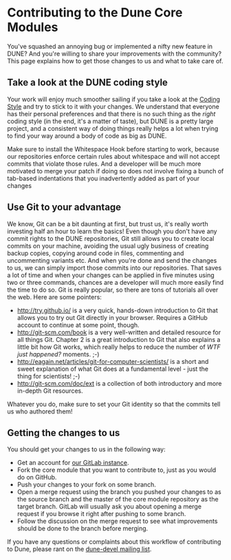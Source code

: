 Contributing to the Dune Core Modules
=====================================

You've squashed an annoying bug or implemented a nifty new feature in DUNE?
And you're willing to share your improvements with the community? This page
explains how to get those changes to us and what to take care of.

Take a look at the DUNE coding style
------------------------------------

Your work will enjoy much smoother sailing if you take a look at the [Coding
Style](https://dune-project.org/dev/codingstyle/) and try to stick to it with
your changes. We understand that everyone has their personal preferences and
that there is no such thing as the *right* coding style (in the end, it's a
matter of taste), but DUNE is a pretty large project, and a consistent way of
doing things really helps a lot when trying to find your way around a body of
code as big as DUNE.

Make sure to install the Whitespace Hook before starting to work, because
our repositories enforce certain rules about whitespace and will not accept
commits that violate those rules. And a developer will be much more motivated
to merge your patch if doing so does not involve fixing a bunch of tab-based
indentations that you inadvertently added as part of your changes

Use Git to your advantage
-------------------------

We know, Git can be a bit daunting at first, but trust us, it's really worth
investing half an hour to learn the basics! Even though you don't have any
commit rights to the DUNE repositories, Git still allows you to create local
commits on your machine, avoiding the usual ugly business of creating backup
copies, copying around code in files, commenting and uncommenting variants etc.
And when you're done and send the changes to us, we can simply import those
commits into our repositories. That saves a lot of time and when your changes
can be applied in five minutes using two or three commands, chances are a
developer will much more easily find the time to do so. Git is really popular,
so there are tons of tutorials all over the web. Here are some pointers:

* http://try.github.io/ is a very quick, hands-down introduction
  to Git that allows you to try out Git directly in your browser.
  Requires a GitHub account to continue at some point, though.
* http://git-scm.com/book is a very well-written and detailed resource
  for all things Git. Chapter 2 is a great introduction to Git that also explains
  a little bit how Git works, which really helps to reduce the number of
  *WTF just happened?* moments. ;-)
* http://eagain.net/articles/git-for-computer-scientists/ is a short and
  sweet explanation of what Git does at a fundamental level - just the thing for
  scientists! ;-)
* http://git-scm.com/doc/ext is a collection of both introductory and
  more in-depth Git resources.

Whatever you do, make sure to set your Git identity so that the commits tell us who authored them!

Getting the changes to us
-------------------------

You should get your changes to us in the following way:
* Get an account for [our GitLab instance](http://gitlab.dune-project.org).
* Fork the core module that you want to contribute to, just
  as you would do on GitHub.
* Push your changes to your fork on some branch.
* Open a merge request using the branch you pushed your changes
  to as the source branch and the master of the core module repository
  as the target branch. GitLab will usually ask you about opening
  a merge request if you browse it right after pushing to some branch.
* Follow the discussion on the merge request to see what improvements
  should be done to the branch before merging.

If you have any questions or complaints about this workflow of
contributing to Dune, please rant on the
[dune-devel mailing list](mailto:dune-devel@dune-project.org).
